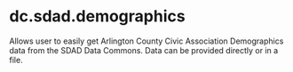 # dc.sdad.demographics

Allows user to easily get Arlington County Civic Association Demographics data from the SDAD Data Commons.  Data can be provided directly or in a file.
